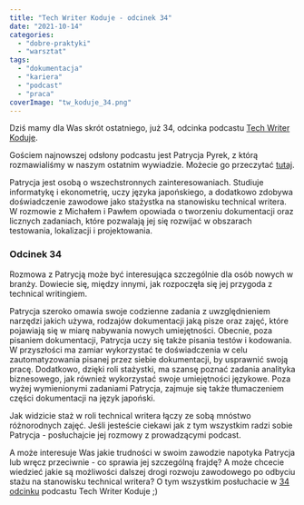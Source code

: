 ```yaml
---
title: "Tech Writer Koduje - odcinek 34"
date: "2021-10-14"
categories:
  - "dobre-praktyki"
  - "warsztat"
tags:
  - "dokumentacja"
  - "kariera"
  - "podcast"
  - "praca"
coverImage: "tw_koduje_34.png"
---
```


Dziś mamy dla Was skrót ostatniego, już 34, odcinka podcastu [Tech Writer Koduje](https://techwriterkoduje.pl/).

Gościem najnowszej odsłony podcastu jest Patrycja Pyrek, z którą rozmawialiśmy w naszym ostatnim wywiadzie. Możecie go przeczytać [tutaj](http://techwriter.pl/kilka-pytan-do-czesc-24/).

Patrycja jest osobą o wszechstronnych zainteresowaniach. Studiuje informatykę i ekonometrię, uczy języka japońskiego, a dodatkowo zdobywa doświadczenie zawodowe jako stażystka na stanowisku technical writera. W rozmowie z Michałem i Pawłem opowiada o tworzeniu dokumentacji oraz licznych zadaniach, które pozwalają jej się rozwijać w obszarach testowania, lokalizacji i projektowania.

### Odcinek 34

Rozmowa z Patrycją może być interesująca szczególnie dla osób nowych w branży. Dowiecie się, między innymi, jak rozpoczęła się jej przygoda z technical writingiem.

Patrycja szeroko omawia swoje codzienne zadania z uwzględnieniem narzędzi jakich używa, rodzajów dokumentacji jaką pisze oraz zajęć, które pojawiają się w miarę nabywania nowych umiejętności. Obecnie, poza pisaniem dokumentacji, Patrycja uczy się także pisania testów i kodowania. W przyszłości ma zamiar wykorzystać te doświadczenia w celu zautomatyzowania pisanej przez siebie dokumentacji, by usprawnić swoją pracę. Dodatkowo, dzięki roli stażystki, ma szansę poznać zadania analityka biznesowego, jak również wykorzystać swoje umiejętności językowe. Poza wyżej wymienionymi zadaniami Patrycja, zajmuje się także tłumaczeniem części dokumentacji na język japoński.

Jak widzicie staż w roli technical writera łączy ze sobą mnóstwo różnorodnych zajęć. Jeśli jesteście ciekawi jak z tym wszystkim radzi sobie Patrycja - posłuchajcie jej rozmowy z prowadzącymi podcast.

A może interesuje Was jakie trudności w swoim zawodzie napotyka Patrycja lub wręcz przeciwnie - co sprawia jej szczególną frajdę? A może chcecie wiedzieć jakie są możliwości dalszej drogi rozwoju zawodowego po odbyciu stażu na stanowisku technical writera? O tym wszystkim posłuchacie w [34 odcinku](https://techwriterkoduje.pl/blog/2021/09/07/tech-writer-czlowiek-renesansu) podcastu Tech Writer Koduje ;)
